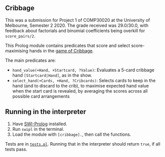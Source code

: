 ## Cribbage

This was a submission for Project 1 of COMP30020 at the University of
Melbourne, Semester 2 2020. The grade received was 29.0/30.0, with feedback
about factorials and binomial coefficients being overkill for `score_pairs/2`.

This Prolog module contains predicates that score and select score-maximising
hands in the [game of Cribbage](https://en.wikipedia.org/wiki/Cribbage).

The main predicates are:

- `hand_value(+Hand, +Startcard, ?Value)`:
   Evaluates a 5-card cribbage hand `[Startcard|Hand]`, as in the show.
- `select_hand(+Cards, +Hand, ?Cribcards)`:
   Selects cards to keep in the hand (and to discard to the crib),
   to maximise expected hand value when the start card is revealed,
   by averaging the scores across all possible card arrangements

## Running in the interpreter

1. Have [SWI-Prolog](https://www.swi-prolog.org/) installed.
2. Run `swipl` in the terminal.
3. Load the module with `[cribbage].`, then call the functions.

Tests are in [`tests.pl`](./tests.pl). Running that in the interpreter should
return `true`, if all tests pass.
